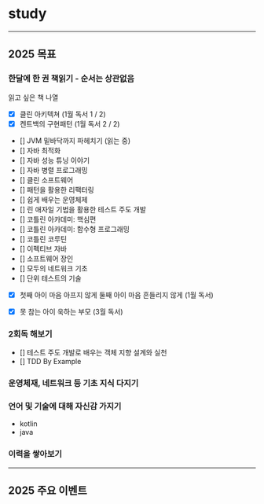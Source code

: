 # study

--- 

## 2025 목표

### 한달에 한 권 책읽기 - 순서는 상관없음 

읽고 싶은 책 나열

- [x] 클린 아키텍쳐 (1월 독서 1 / 2)
- [x] 켄트백의 구현패턴 (1월 독서 2 / 2)
- [] JVM 밑바닥까지 파헤치기 (읽는 중)
- [] 자바 최적화
- [] 자바 성능 튜닝 이야기
- [] 자바 병렬 프로그래밍
- [] 클린 소프트웨어
- [] 패턴을 활용한 리팩터링
- [] 쉽게 배우는 운영체제
- [] 린 애자일 기법을 활용한 테스트 주도 개발
- [] 코틀린 아카데미: 핵심편
- [] 코틀린 아카데미: 함수형 프로그래밍
- [] 코틀린 코루틴
- [] 이펙티브 자바
- [] 소프트웨어 장인
- [] 모두의 네트워크 기초
- [] 단위 테스트의 기술
- [x] 첫째 아이 마음 아프지 않게 둘째 아이 마음 흔들리지 않게 (1월 독서)
- [x] 못 참는 아이 욱하는 부모 (3월 독서)


### 2회독 해보기
- [] 테스트 주도 개발로 배우는 객체 지향 설계와 실천
- [] TDD By Example 


### 운영체재, 네트워크 등 기초 지식 다지기


### 언어 및 기술에 대해 자신감 가지기
- kotlin
- java

### 이력을 쌓아보기

---

## 2025 주요 이벤트 

